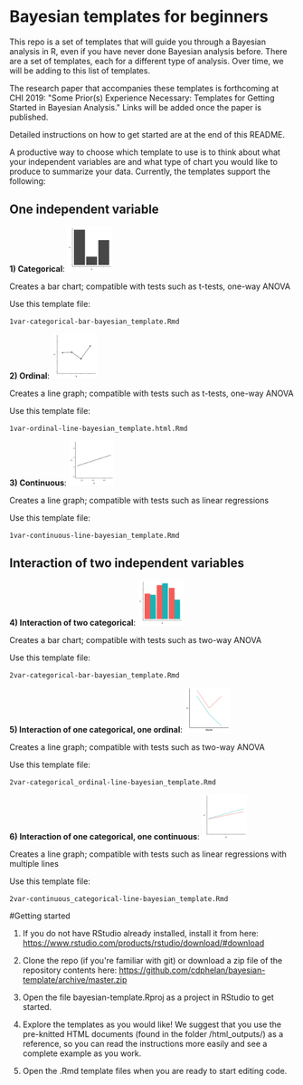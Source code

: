 # Bayesian templates for beginners

This repo is a set of templates that will guide you through a Bayesian analysis in R, even if you have never done Bayesian analysis before. There are a set of templates, each for a different type of analysis. Over time, we will be adding to this list of templates.

The research paper that accompanies these templates is forthcoming at CHI 2019: "Some Prior(s) Experience Necessary: Templates for Getting Started in Bayesian Analysis." Links will be added once the paper is published.

Detailed instructions on how to get started are at the end of this README.

A productive way to choose which template to use is to think about what your independent variables are and what type of chart you would like to produce to summarize your data. Currently, the templates support the following:

## One independent variable

**1) Categorical**: 
<img src="images/generic_bar_chart.png" alt="bar chart" width="80" height="80"> 

Creates a bar chart; compatible with tests such as t-tests, one-way ANOVA

Use this template file:
    
    1var-categorical-bar-bayesian_template.Rmd 
    
**2) Ordinal**: 
<img src="images/generic_line-ord_chart.png" alt="line chart" width="80" height="80">

Creates a line graph; compatible with tests such as t-tests, one-way ANOVA

Use this template file:
    
    1var-ordinal-line-bayesian_template.html.Rmd
    
**3) Continuous**: 
<img src="images/generic_line_chart.png" alt="line chart" width="80" height="80">

Creates a line graph; compatible with tests such as linear regressions

Use this template file:
    
    1var-continuous-line-bayesian_template.Rmd


## Interaction of two independent variables

**4) Interaction of two categorical**:
<img src="images/generic_2bar_chart.png" alt="bar chart" width="80" height="80">

Creates a bar chart; compatible with tests such as two-way ANOVA

Use this template file:

	2var-categorical-bar-bayesian_template.Rmd

**5) Interaction of one categorical, one ordinal**:
<img src="images/generic_2line_chart.png" alt="line chart" width="80" height="80">

Creates a line graph; compatible with tests such as two-way ANOVA

Use this template file:

	2var-categorical_ordinal-line-bayesian_template.Rmd

**6) Interaction of one categorical, one continuous**:
<img src="images/generic_2line-cont_chart.png" alt="line chart" width="80" height="80">

Creates a line graph; compatible with tests such as linear regressions with multiple lines

Use this template file:
    
    2var-continuous_categorical-line-bayesian_template.Rmd

#Getting started

1) If you do not have RStudio already installed, install it from here: https://www.rstudio.com/products/rstudio/download/#download 

2) Clone the repo (if you're familiar with git) or download a zip file of the repository contents here: https://github.com/cdphelan/bayesian-template/archive/master.zip

3) Open the file bayesian-template.Rproj as a project in RStudio to get started. 

4) Explore the templates as you would like! We suggest that you use the pre-knitted HTML documents (found in the folder /html_outputs/) as a reference, so you can read the instructions more easily and see a complete example as you work.

5) Open the .Rmd template files when you are ready to start editing code. 


